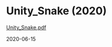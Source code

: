 # Unity_Snake (2020)

[Unity_Snake.pdf](https://github.com/usfree/Unity_Snake/files/12833266/Unity_Snake.pdf)

2020-06-15

